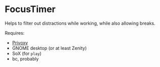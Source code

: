 FocusTimer
==========

Helps to filter out distractions while working, while also allowing breaks.

Requires:
* [Privoxy](http://privoxy.org)  
* GNOME desktop (or at least Zenity)
* SoX (for `play`)  
* bc, probably 
